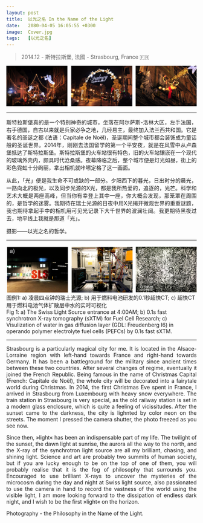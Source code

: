 ```yaml
---
layout: post
title:  以光之名 In the Name of the Light
date:   2080-04-05 16:05:55 +0300
image:  Cover.jpg
tags:   [以光之名]
---
```

> 2014.12 - 斯特拉斯堡, 法國 - Strasbourg, France 🇫🇷

![](/img/Cover/c2.png)

---
<p style='text-align: justify;'>斯特拉斯堡真的是一个特别神奇的城市，坐落在阿尔萨斯-洛林大区，左手法国，右手德国，自古以来就是兵家必争之地，几经易主，最终加入法兰西共和国。它是著名的圣诞之都 (法语：Capitale de Noël)，圣诞期间整个城市都会装饰成为童话般的圣诞世界。2014年，刚刚去法国留学的第一个平安夜，就是在风雪中从卢森堡抵达了斯特拉斯堡。斯特拉斯堡的火车站很有特色，旧的火车站镶嵌在一个现代的玻璃外壳内，颇具时代沧桑感。夜幕降临之后，整个城市便是灯光如昼，街上的彩色霓虹十分绚丽，拿出相机就咔嚓定格了这一画面。</p>

<p style='text-align: justify;'>从此，「光」便是我生命不可或缺的一部分。夕阳西下的暮光，日出时分的晨光，一路向北的极光，以及同步光源的X光，都是我所热爱的，追逐的，光芒。科学和艺术大概是两座高峰，但当你有幸登上其中一座，你大概会发现，那笼罩在周围的，是哲学的迷雾。我期待在瑞士光源的日夜中用X光揭开微观世界的重重谜题，我也期待拿起手中的相机用可见光记录下大千世界的波澜壮阔。我更期待黑夜过去，地平线上我就是那道「光」。</p>

摄影——以光之名的哲学。

---
![](/img/Cover/SLS.png)
图例1: a) 凌晨四点钟的瑞士光源; b) 用于燃料电池研发的0.1秒超快CT; c) 超快CT用于燃料电池气体扩散层中水的实时可视化<br>
Fig 1: a) The Swiss Light Source entrance at 4:00AM; b) 0.1s fast synchrotron X-ray tomography (sXTM) for Fuel Cell Research; c) Visulization of water in gas diffusion layer (GDL: Freudenberg I6) in operando polymer electrolyte fuel cells (PEFCs) by 0.1s fast sXTM.

---
<p style='text-align: justify;'>Strasbourg is a particularly magical city for me. It is located in the Alsace-Lorraine region with left-hand towards France and right-hand towards Germany. It has been a battleground for the military since ancient times between these two countries. After several changes of regime, eventually it joined the French Republic. Being famous in the name of Christmas Capital (French: Capitale de Noël), the whole city will be decorated into a fairytale world during Christmas. In 2014, the first Christmas Eve spent in France, I arrived in Strasbourg from Luxembourg with heavy snow everywhere. The train station in Strasbourg is very special, as the old railway station is set in a modern glass enclosure, which is quite a feeling of vicissitudes. After the sunset came to the darkness, the city is lighnted by color neon on the streets. The moment I pressed the camera shutter, the photo freezed as you see now.</p>

<p style='text-align: justify;'>Since then, »light« has been an indispensable part of my life. The twilight of the sunset, the dawn light at sunrise, the aurora all the way to the north, and the X-ray of the synchrotron light source are all my brilliant, chasing, and shining light. Science and art are probably two summits of human society, but if you are lucky enough to be on the top of one of them, you will probably realise that it is the fog of philosophy that surrounds you. Encouraged to use brilliant X-rays to uncover the mysteries of the microcosm during the day and night at Swiss light source, also passionated to use the camera in hand to record the vastness of the world using the visible light, I am more looking forward to the dissipation of endless dark night, and I wish to be the first »light« on the horizon. </p> 

Photography - the Philosophy in the Name of the Light.



